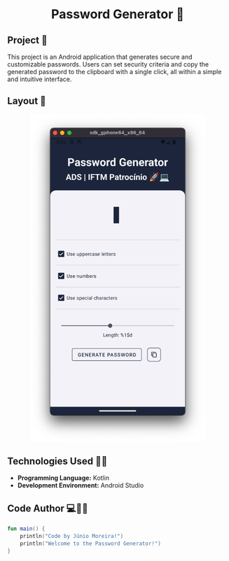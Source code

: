 <h1 align="center">Password Generator 🔐</h1>

## Project 🎯 

This project is an Android application that generates secure and customizable passwords. Users can set security criteria and copy the generated password to the clipboard with a single click, all within a simple and intuitive interface.

## Layout 🎨 

<div align="center">
  <img src="./images/passwd.png" alt="App Screenshot" width="400"/>
</div>

## Technologies Used 🤖🍏

- **Programming Language:** Kotlin
- **Development Environment:** Android Studio

## Code Author 💻👨‍💻

```kotlin
fun main() {
    println("Code by Júnio Moreira!")
    println("Welcome to the Password Generator!")
}
